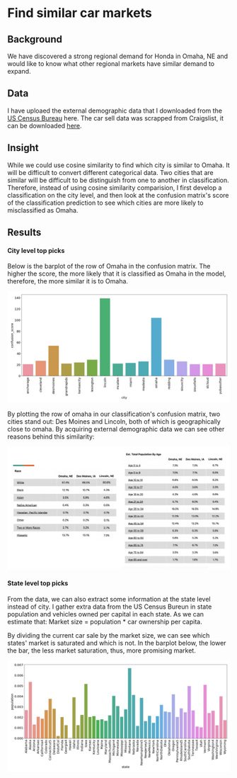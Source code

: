 # Find similar car markets
## Background
We have discovered a strong regional demand for Honda in Omaha, NE and would like to know what other regional markets have similar demand to expand. 

## Data
I have uploaed the external demographic data that I downloaded from the [US Census Bureau](https://www.census.gov/data.html) here. The car sell data was scrapped from Craigslist, it can be downloaded [here](https://drive.google.com/file/d/1GhU4ekpsQv68RgqSUoCWJQ11DAhEbQ3F/view?usp=sharing).

## Insight
While we could use cosine similarity to find which city is similar to Omaha. It will be difficult to convert different categorical data. Two cities that are similar will be difficult to be distinguish from one to another in classification. Therefore, instead of using cosine similarity comparision, I first develop a classification on the city level, and then look at the confusion matrix's score of the classification prediction to see which cities are more likely to misclassified as Omaha.

## Results


#### City level top picks
Below is the barplot of the row of Omaha in the confusion matrix. The higher the score, the more likely that it is classified as Omaha in the model, therefore, the more similar it is to Omaha. 

<img src = 'city_confuse_final.jpg'>

By plotting the row of omaha in our classification's confusion matrix, two cities stand out: Des Moines and Lincoln, both of which is geographically close to omaha. By acquiring external demographic data we can see other reasons behind this similarity:

<img src = 'demography_cities.png'>



#### State level top picks

From the data, we can also extract some information at the state level instead of city. I gather extra data from the US Census Bureun in state population and vehicles owned per capital in each state. As we can estimate that: Market size = population * car ownership per capita.

By dividing the current car sale by the market size, we can see which states' market is saturated and which is not. In the barplot below, the lower the bar, the less market saturation, thus, more promising market.

<img src = 'car_sell_per_person_corrected.jpg'>



